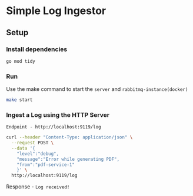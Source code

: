 # Simple Log Ingestor 

## Setup

### Install dependencies

```bash
go mod tidy
```

### Run

Use the make command to start the `server` and `rabbitmq-instance(docker)`

```bash
make start
```

### Ingest a Log using the HTTP Server

`Endpoint - http://localhost:9119/log`

```bash
curl --header "Content-Type: application/json" \
  --request POST \
  --data '{
    "level":"debug",
    "message":"Error while generating PDF",
    "from":"pdf-service-1"
    }' \
  http://localhost:9119/log
```

Response - `Log received!`
